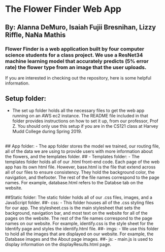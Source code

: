 # The Flower Finder Web App
## By: Alanna DeMuro, Isaiah Fujii Bresnihan, Lizzy Riffle, NaNa Mathis

### Flower Finder is a web application built by four computer science students for a class project. We use a ResNet34 machine learning model that accurately predicts (5% error rate) the flower type from an image that the user uploads. 

If you are interested in checking out the repository, here is some helpful information. 

## Setup folder: 
- The set up folder holds all the necessary files to get the web app running on an AWS ec2 instance. The README file included in that folder provides instructions on how to set it up, from our professor, Prof Z. You should only use this setup if you are in the CS121 class at Harvey Mudd College during Spring 2019.
<br> 
## App folder:
- The app folder stores the model we trained, our routing file, all of the data we are using to provide users with more information about the flowers, and the templates folder. 
	## - Templates folder: 
		- The templates folder holds all of our .html front-end code. Each page of the web app has its own
		html file. However, base.html is the file that extend across all of our files to ensure
		consistency. They hold the background color, the navigation, and thefooter. The rest of the file
		names correspond to the page names. For example, database.html refers to the Databse tab on the
		website. 
		
##Static folder: 
The static folder holds all of our .css files, images, and a JavaScript folder.
	##- css: 
		- This folder houses all of the .css styling files for our app. The stylesheet.css is the main
		stylesheet that sets the background, navigation bar, and most text on the website for all of the
		pages on the website. The rest of the file names correspond to the page names on our website. For
		example, identify.css is the style sheet for the Identify page and styles the identify.html file. 
	##- imgs:
		- We use this folder to hold all the images that are displayed on our website. For example, the 
		Database images and the About page images. 
	##- js:
		- main.js is used to display information on the displayResults.html page. 
